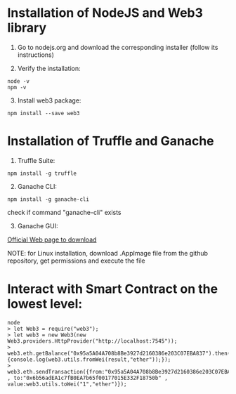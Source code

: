 
# Installation of NodeJS and Web3 library

1. Go to nodejs.org and download the corresponding installer (follow its instructions)

2. Verify the installation:

```console
node -v
npm -v
```

3. Install web3 package:
```console
npm install --save web3
```


# Installation of Truffle and Ganache
1. Truffle Suite:
```console
npm install -g truffle
```

2. Ganache CLI:
```console
npm install -g ganache-cli
```
check if command "ganache-cli" exists

3. Ganache GUI:

[Official Web page to download](https://trufflesuite.com/ganache/)

NOTE: for Linux installation, download .AppImage file from the github repository, get permissions and execute the file

# Interact with Smart Contract on the lowest level:

```console
node
> let Web3 = require("web3");
> let web3 = new Web3(new Web3.providers.HttpProvider("http://localhost:7545"));
> web3.eth.getBalance("0x95a5A04A708b8Be3927d2160386e203C07EBA837").then(function(result) {console.log(web3.utils.fromWei(result,"ether"));});
> web3.eth.sendTransaction({from:"0x95a5A04A708b8Be3927d2160386e203C07EBA837" , to:"0x6b56adEA1c7fB0EA7b65f00177015E332F18750b" , value:web3.utils.toWei("1","ether")});
```
